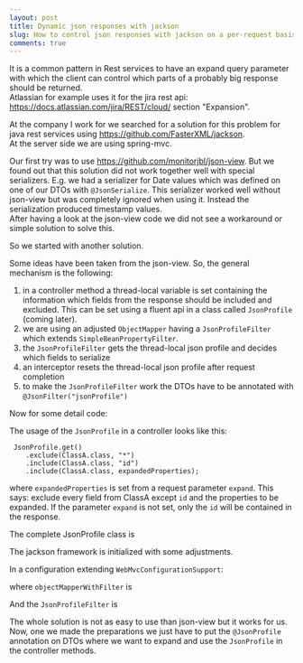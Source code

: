 ```yaml
---
layout: post
title: Dynamic json responses with jackson
slug: How to control json responses with jackson on a per-request basis to implement an expand mechanism
comments: true
---
```


It is a common pattern in Rest services to have an expand query
parameter with which the client can control which parts of a probably
big response should be returned.  
Atlassian for example uses it for the jira rest api: https://docs.atlassian.com/jira/REST/cloud/ section "Expansion".

At the company I work for we searched for a solution for this problem for java rest services using https://github.com/FasterXML/jackson.  
At the server side we are using spring-mvc.

Our first try was to use https://github.com/monitorjbl/json-view. But we found out that this solution did not work together well with special serializers. E.g. we had a serializer for Date values which was defined on one of our DTOs with ``@JsonSerialize``. This serializer worked well without json-view but was completely ignored when using it. Instead the serialization produced timestamp values.  
After having a look at the json-view code we did not see a workaround or simple solution to solve this.

So we started with another solution.

Some ideas have been taken from the json-view. So, the general mechanism is the following:

1. in a controller method a thread-local variable is set containing the information which fields from the response should be included and excluded. This can be set using a fluent api in a class called ``JsonProfile`` (coming later).
2. we are using an adjusted ``ObjectMapper`` having a ``JsonProfileFilter`` which extends ``SimpleBeanPropertyFilter``.
3. the ``JsonProfileFilter`` gets the thread-local json profile and decides which fields to serialize
4. an interceptor resets the thread-local json profile after request completion
5. to make the ``JsonProfileFilter`` work the DTOs have to be annotated with ``@JsonFilter("jsonProfile")``

Now for some detail code:

The usage of the ``JsonProfile`` in a controller looks like this:

     JsonProfile.get()
        .exclude(ClassA.class, "*")
        .include(ClassA.class, "id")
        .include(ClassA.class, expandedProperties);

where ``expandedProperties`` is set from a request parameter ``expand``.
This says: exclude every field from ClassA except ``id`` and the properties to be expanded. If the parameter ``expand`` is not set, only the ``id`` will be contained in the response.

The complete JsonProfile class is
<script src="https://gist.github.com/aabeling/b27369c68e6f69008c774a9cd02174e9.js"></script>

The jackson framework is initialized with some adjustments.

In a configuration extending ``WebMvcConfigurationSupport``:
<script src="https://gist.github.com/aabeling/441a7819e2070139f2fa2743968d4fe8.js"></script>
where ``objectMapperWithFilter`` is
<script src="https://gist.github.com/aabeling/e0502e7bc59bedab61d475396adfabe1.js"></script>

And the ``JsonProfileFilter`` is

<script src="https://gist.github.com/aabeling/625f3b9a25dc0d770a79f242a5df3834.js">
</script>

The whole solution is not as easy to use than json-view but it works for us. Now, one we made the preparations we just have to put the ``@JsonProfile`` annotation on DTOs where we want to expand and use the ``JsonProfile`` in the controller methods.

